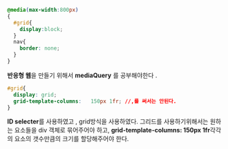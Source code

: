 ```css
@media(max-width:800px)
{
  #grid{
    display:block;
  }
  nav{
    border: none;
  }
}
```
**반응형 웹**을 만들기 위해서 **mediaQuery** 를 공부해야한다 .

```css
#grid{
  display: grid;
  grid-template-columns:   150px 1fr; //,를 써서는 안된다.
}
```

**ID selecter**를 사용하였고 , grid방식을 사용하였다. 그리드를 사용하기위해서는 원하는 요소들을 div 객체로 묶어주어야 하고,
**grid-template-columns:   150px 1fr**각각의 요소의 갯수만큼의 크기를 할당해주어야 한다.
